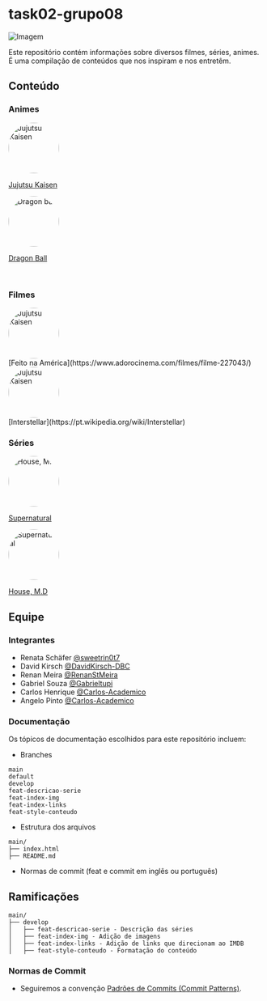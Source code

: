 # task02-grupo08

![Imagem](https://encrypted-tbn0.gstatic.com/images?q=tbn:ANd9GcS1NnKp3I3UolDBIW9igCS4H84HY3Mk5LoaXoPr8Hrm7bfKU2NJsEfg9jbUD6PE2Febhuo&usqp=CAU)

Este repositório contém informações sobre diversos filmes, séries, animes. É uma compilação de conteúdos que nos inspiram e nos entretêm.

## Conteúdo

### Animes
<img src="https://static.wikia.nocookie.net/dublagem/images/5/5e/JujutsuK_Poster1.png/revision/latest?cb=20210220124602&path-prefix=pt-br" alt="Jujutsu Kaisen" width="100" height="100" style="border-radius: 50%;">
<br>

[Jujutsu Kaisen](https://www.crunchyroll.com/pt-br/series/GRDV0019R/jujutsu-kaisen)

<img src="https://upload.wikimedia.org/wikipedia/pt/7/74/Dragon_Ball_Super_Key_visual.jpg" alt="Dragon ball" width="100" height="100" style="border-radius: 50%;">
<br>

[Dragon Ball](https://www.crunchyroll.com/pt-br/series/G8DHV7W21/dragon-ball)

<br>

### Filmes
<img src="https://play-lh.googleusercontent.com/4GQWhoYLNvwf_Mzuc5K5MfRH3jnmrLujVZgGLIfoF6L4cDt5LZRoq5Hb2AfIrz0mugCL" alt="Jujutsu Kaisen" width="100" height="100" style="border-radius: 50%;">
<br>
[Feito na América](https://www.adorocinema.com/filmes/filme-227043/)
<br>
<img src="https://upload.wikimedia.org/wikipedia/pt/thumb/3/3a/Interstellar_Filme.png/250px-Interstellar_Filme.png" alt="Jujutsu Kaisen" width="100" height="100" style="border-radius: 50%;">
<br>
[Interstellar](https://pt.wikipedia.org/wiki/Interstellar)



### Séries

<img src="https://m.media-amazon.com/images/M/MV5BNDM5M2U4MjgtNGFhNy00Yzg0LWE3Y2YtNzdjYTI2NTFjYzZmXkEyXkFqcGdeQXVyNjE4MDMwMjk@._V1_.jpg" alt="House, M.D" width="100" height="100" style="border-radius: 50%;">
<br>

[Supernatural](https://pt.wikipedia.org/wiki/Supernatural_%287.ª_temporada%29)

<img src="https://upload.wikimedia.org/wikipedia/pt/4/43/Supernatural-Temporada7_%28Blu-ray%29.jpg" alt="Supernatural" width="100" height="100" style="border-radius: 50%;">

[House, M.D](https://pt.wikipedia.org/wiki/House,_M.D)
<br>

## Equipe

### Integrantes
- Renata Schäfer [@sweetrin0t7](https://github.com/Sweetrin0t7)
- David Kirsch [@DavidKirsch-DBC](https://github.com/DavidKirsch-DBC)
- Renan Meira [@RenanStMeira](https://github.com/RenanStMeira)
- Gabriel Souza [@Gabrieltupi](https://github.com/Gabrieltupi)
- Carlos Henrique [@Carlos-Academico](https://github.com/Carlos-Academico)
- Angelo Pinto [@Carlos-Academico](https://github.com/Carlos-Academico)


### Documentação

Os tópicos de documentação escolhidos para este repositório incluem:
- Branches
```
main
default
develop
feat-descricao-serie
feat-index-img
feat-index-links
feat-style-conteudo
```
- Estrutura dos arquivos
```shell
main/
├── index.html
├── README.md
```
- Normas de commit (feat e commit em inglês ou português)

## Ramificações
```shell
main/
├── develop
│   ├── feat-descricao-serie - Descrição das séries
│   ├── feat-index-img - Adição de imagens
│   ├── feat-index-links - Adição de links que direcionam ao IMDB
│   ├── feat-style-conteudo - Formatação do conteúdo
```

### Normas de Commit
- Seguiremos a convenção [Padrões de Commits (Commit Patterns)](https://dev.to/renatoadorno/padroes-de-commits-commit-patterns-41co).

